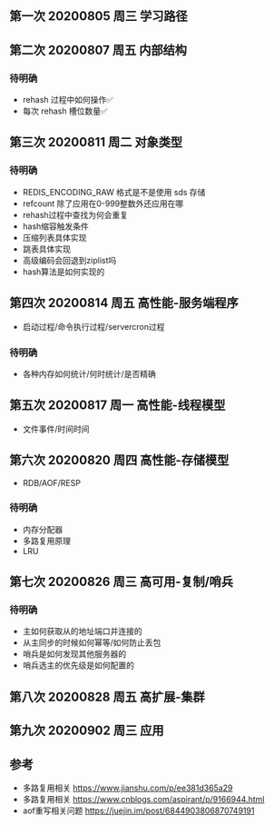 ## 第一次 20200805 周三 学习路径

## 第二次 20200807 周五 内部结构
### 待明确
- rehash 过程中如何操作✅
- 每次 rehash 槽位数量✅

## 第三次 20200811 周二 对象类型
### 待明确
- REDIS_ENCODING_RAW 格式是不是使用 sds 存储
- refcount 除了应用在0-999整数外还应用在哪
- rehash过程中查找为何会重复
- hash缩容触发条件
- 压缩列表具体实现
- 跳表具体实现
- 高级编码会回退到ziplist吗
- hash算法是如何实现的

## 第四次 20200814 周五 高性能-服务端程序
- 启动过程/命令执行过程/servercron过程
### 待明确
- 各种内存如何统计/何时统计/是否精确

## 第五次 20200817 周一 高性能-线程模型
- 文件事件/时间时间

## 第六次 20200820 周四 高性能-存储模型
- RDB/AOF/RESP
### 待明确
- 内存分配器
- 多路复用原理
- LRU

## 第七次 20200826 周三 高可用-复制/哨兵
### 待明确
- 主如何获取从的地址端口并连接的
- 从主同步的时候如何幂等/如何防止丢包
- 哨兵是如何发现其他服务器的
- 哨兵选主的优先级是如何配置的

## 第八次 20200828 周五 高扩展-集群


## 第九次 20200902 周三 应用

## 参考
- 多路复用相关 https://www.jianshu.com/p/ee381d365a29
- 多路复用相关 https://www.cnblogs.com/aspirant/p/9166944.html
- aof重写相关问题 https://juejin.im/post/6844903806870749191

